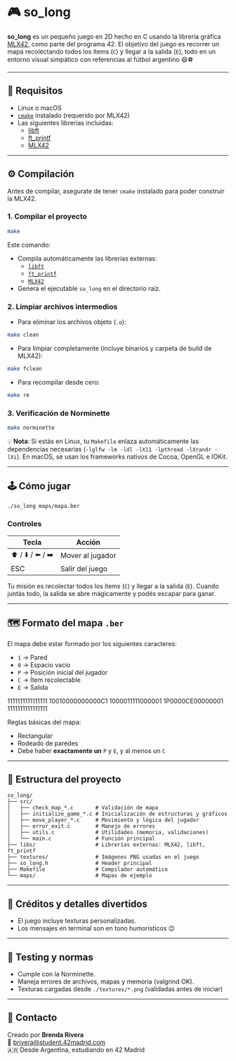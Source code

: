 # 🎮 so_long

**so_long** es un pequeño juego en 2D hecho en C usando la librería gráfica [MLX42](https://github.com/codam-coding-college/MLX42), como parte del programa 42. El objetivo del juego es recorrer un mapa recolectando todos los ítems (`C`) y llegar a la salida (`E`), todo en un entorno visual simpático con referencias al fútbol argentino 😄⚽

---

## 🧠 Requisitos

- Linux o macOS
- [`cmake`](https://cmake.org/) instalado (requerido por MLX42)
- Las siguientes librerías incluidas:
  - [libft](https://github.com/42Paris/42libft)
  - [ft_printf](https://github.com/42Paris/printf)
  - [MLX42](https://github.com/codam-coding-college/MLX42)

---

## ⚙️ Compilación

Antes de compilar, asegurate de tener `cmake` instalado para poder construir la MLX42.

### 1. Compilar el proyecto

```bash
make
```

Este comando:

- Compila automáticamente las librerías externas:
  - [`libft`](libs/libft)
  - [`ft_printf`](libs/ft_printf)
  - [`MLX42`](libs/MLX42)
- Genera el ejecutable `so_long` en el directorio raíz.

### 2. Limpiar archivos intermedios

- Para eliminar los archivos objeto (`.o`):

```bash
make clean
```

- Para limpiar completamente (incluye binarios y carpeta de build de MLX42):

```bash
make fclean
```

- Para recompilar desde cero:

```bash
make re
```

### 3. Verificación de Norminette

```bash
make norminette
```

💡 **Nota**: Si estás en Linux, tu `Makefile` enlaza automáticamente las dependencias necesarias (`-lglfw -lm -ldl -lX11 -lpthread -lXrandr -lXi`). En macOS, se usan los frameworks nativos de Cocoa, OpenGL e IOKit.

---

## 🕹️ Cómo jugar

```bash
./so_long maps/mapa.ber
```

### Controles

| Tecla       | Acción             |
|-------------|--------------------|
| ⬆️ / ⬇️ / ⬅️ / ➡️ | Mover al jugador   |
| ESC         | Salir del juego    |

Tu misión es recolectar todos los ítems (`C`) y llegar a la salida (`E`). Cuando juntás todo, la salida se abre mágicamente y podés escapar para ganar.

---

## 🗺️ Formato del mapa `.ber`

El mapa debe estar formado por los siguientes caracteres:

- `1` → Pared
- `0` → Espacio vacío
- `P` → Posición inicial del jugador
- `C` → Ítem recolectable
- `E` → Salida

1111111111111111
10010000000000C1
1000011111000001
1P0000CE00000001
1111111111111111

Reglas básicas del mapa:

- Rectangular
- Rodeado de paredes
- Debe haber **exactamente un** `P` y `E`, y al menos un `C`

---

## 📁 Estructura del proyecto

```
so_long/
├── src/
│   ├── check_map_*.c       # Validación de mapa
│   ├── initialize_game_*.c # Inicialización de estructuras y gráficos
│   ├── move_player_*.c     # Movimiento y lógica del jugador
│   ├── error_exit.c        # Manejo de errores
│   ├── utils.c             # Utilidades (memoria, validaciones)
│   └── main.c              # Función principal
├── libs/                   # Librerías externas: MLX42, libft, ft_printf
├── textures/               # Imágenes PNG usadas en el juego
├── so_long.h               # Header principal
├── Makefile                # Compilador automático
└── maps/                   # Mapas de ejemplo
```

---

## 🌈 Créditos y detalles divertidos

- El juego incluye texturas personalizadas.
- Los mensajes en terminal son en tono humorísticos 😉

---

## 🧪 Testing y normas

- Cumple con la Norminette.
- Maneja errores de archivos, mapas y memoria (valgrind OK).
- Texturas cargadas desde `./textures/*.png` (validadas antes de iniciar)

---

## 💬 Contacto

Creado por **Brenda Rivera**  
📧 brivera@student.42madrid.com  
🇦🇷 Desde Argentina, estudiando en 42 Madrid  

